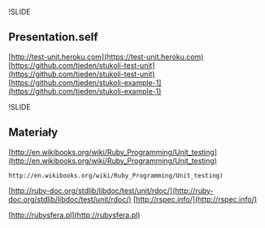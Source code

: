 !SLIDE 

## Presentation.self ##
[http://test-unit.heroku.com](https://test-unit.heroku.com)
[https://github.com/tjeden/stukoli-test-unit](https://github.com/tjeden/stukoli-test-unit)
[https://github.com/tjeden/stukoli-example-1](https://github.com/tjeden/stukoli-example-1)

!SLIDE

## Materiały ##

[http://en.wikibooks.org/wiki/Ruby_Programming/Unit_testing](http://en.wikibooks.org/wiki/Ruby_Programming/Unit_testing) 

    http://en.wikibooks.org/wiki/Ruby_Programming/Unit_testing) 

[http://ruby-doc.org/stdlib/libdoc/test/unit/rdoc/](http://ruby-doc.org/stdlib/libdoc/test/unit/rdoc/) 
[http://rspec.info/](http://rspec.info/) 

[http://rubysfera.pl](http://rubysfera.pl) 


